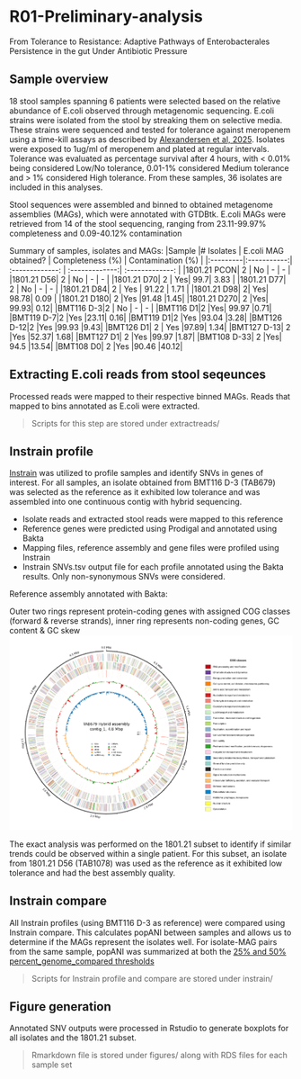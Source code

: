 # R01-Preliminary-analysis
From Tolerance to Resistance: Adaptive Pathways of Enterobacterales Persistence in the gut Under Antibiotic Pressure

## Sample overview
18 stool samples spanning 6 patients were selected based on the relative abundance of E.coli observed through metagenomic sequencing.
E.coli strains were isolated from the stool by streaking them on selective media. These strains were sequenced and tested for tolerance against meropenem using a time-kill assays as described by [Alexandersen et al, 2025](https://doi.org/10.1128/spectrum.01124-25). Isolates were exposed to 1ug/ml of meropenem and plated at regular intervals. Tolerance was evaluated as percentage survival after 4 hours, with < 0.01% being considered Low/No tolerance, 0.01-1% considered Medium tolerance and > 1% considered High tolerance. From these samples, 36 isolates are included in this analyses.

Stool sequences were assembled and binned to obtained metagenome assemblies (MAGs), which were annotated with GTDBtk. E.coli MAGs were retrieved from 14 of the stool sequencing, ranging from 23.11-99.97% completeness and 0.09-40.12% contamination

Summary of samples, isolates and MAGs:
|Sample	    |# Isolates	| E.coli MAG obtained? |	Completeness (%)	| Contamination (%) |
|:---------|:-----------:| :-------------: | :-------------:| :-------------: |
|1801.21 PCON| 2  | No	 |  -  |   -   |
|1801.21 D56| 2	 |  No	 |  -  |   -   |
|1801.21 D70| 2	| Yes|	99.7|	3.83 |
|1801.21 D77| 2 | No | - | - |
|1801.21 D84| 2 | Yes | 91.22 | 1.71 |
|1801.21 D98| 2|	Yes|	98.78|	0.09 |
|1801.21 D180|	2	|Yes	|91.48	|1.45|
|1801.21 D270|	2	|Yes|	99.93|	0.12|
|BMT116 D-3|2  |  No	 |  -  |   -   |
|BMT116 D1|2	|Yes|	99.97	|0.71|
|BMT119 D-7|2	|Yes	|23.11|	0.16|
|BMT119 D1|2	|Yes	|93.04	|3.28|
|BMT126 D-12|2	|Yes	|99.93	|9.43|
|BMT126 D1|	2	| Yes	|97.89|	1.34|
|BMT127 D-13|	2	|Yes	|52.37|	1.68|
|BMT127 D1|	2	|Yes	|99.97	|1.87|
|BMT108 D-33|	2	|Yes|	94.5	|13.54|
|BMT108 D0| 2	|Yes	|90.46	|40.12|

## Extracting E.coli reads from stool seqeunces
Processed reads were mapped to their respective binned MAGs. Reads that mapped to bins annotated as E.coli were extracted.
> Scripts for this step are stored under extractreads/

## Instrain profile
[Instrain](https://instrain.readthedocs.io/en/latest/) was utilized to profile samples and identify SNVs in genes of interest.
For all samples, an isolate obtained from BMT116 D-3 (TAB679) was selected as the reference as it exhibited low tolerance and was assembled into one continuous contig with hybrid sequencing.
-  Isolate reads and extracted stool reads were mapped to this reference
-  Reference genes were predicted using Prodigal and annotated using Bakta
-  Mapping files, reference assembly and gene files were profiled using Instrain
-  Instrain SNVs.tsv output file for each profile annotated using the Bakta results. Only non-synonymous SNVs were considered.

Reference assembly annotated with Bakta: 

Outer two rings represent protein-coding genes with assigned COG classes (forward & reverse strands), inner ring represents non-coding genes, GC content & GC skew
![image](https://github.com/TAndermannLab/R01-Preliminary-analysis/blob/main/TAB679_cog_legend.png)

The exact analysis was performed on the 1801.21 subset to identify if similar trends could be observed within a single patient. For this subset, an isolate from 1801.21 D56 (TAB1078) was used as the reference as it exhibited low tolerance and had the best assembly quality.

## Instrain compare
All Instrain profiles (using BMT116 D-3 as reference) were compared using Instrain compare. This calculates popANI between samples and allows us to determine if the MAGs represent the isolates well. For isolate-MAG pairs from the same sample, popANI was summarized at both the [25% and 50% percent_genome_compared thresholds](https://instrain.readthedocs.io/en/latest/important_concepts.html#thresholds-for-determining-same-vs-different-strains)

> Scripts for Instrain profile and compare are stored under instrain/

## Figure generation
Annotated SNV outputs were processed in Rstudio to generate boxplots for all isolates and the 1801.21 subset.
> Rmarkdown file is stored under figures/ along with RDS files for each sample set
